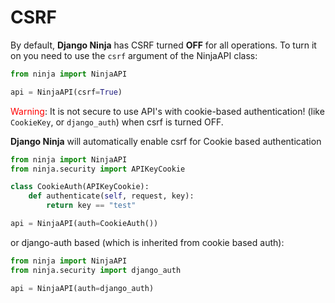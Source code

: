 # CSRF

By default, **Django Ninja** has CSRF turned **OFF** for all operations.
To turn it on you need to use the `csrf` argument of the NinjaAPI class:




```python hl_lines="3"
from ninja import NinjaAPI

api = NinjaAPI(csrf=True)
```

<span style="color: red;">Warning</span>: It is not secure to use API's with cookie-based authentication! (like `CookieKey`, or `django_auth`) when csrf is turned OFF.


**Django Ninja** will automatically enable csrf for Cookie based authentication


```python hl_lines="8"
from ninja import NinjaAPI
from ninja.security import APIKeyCookie

class CookieAuth(APIKeyCookie):
    def authenticate(self, request, key):
        return key == "test"

api = NinjaAPI(auth=CookieAuth())

```


or django-auth based (which is inherited from cookie based auth):

```python hl_lines="4"
from ninja import NinjaAPI
from ninja.security import django_auth

api = NinjaAPI(auth=django_auth)

```